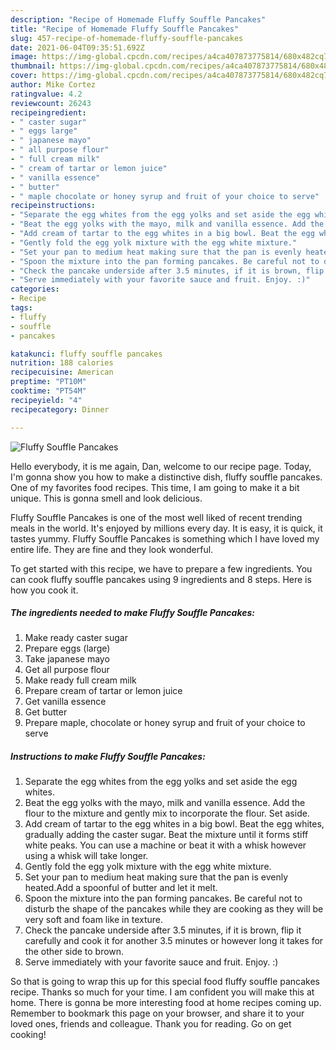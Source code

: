 ```yaml
---
description: "Recipe of Homemade Fluffy Souffle Pancakes"
title: "Recipe of Homemade Fluffy Souffle Pancakes"
slug: 457-recipe-of-homemade-fluffy-souffle-pancakes
date: 2021-06-04T09:35:51.692Z
image: https://img-global.cpcdn.com/recipes/a4ca407873775814/680x482cq70/fluffy-souffle-pancakes-recipe-main-photo.jpg
thumbnail: https://img-global.cpcdn.com/recipes/a4ca407873775814/680x482cq70/fluffy-souffle-pancakes-recipe-main-photo.jpg
cover: https://img-global.cpcdn.com/recipes/a4ca407873775814/680x482cq70/fluffy-souffle-pancakes-recipe-main-photo.jpg
author: Mike Cortez
ratingvalue: 4.2
reviewcount: 26243
recipeingredient:
- " caster sugar"
- " eggs large"
- " japanese mayo"
- " all purpose flour"
- " full cream milk"
- " cream of tartar or lemon juice"
- " vanilla essence"
- " butter"
- " maple chocolate or honey syrup and fruit of your choice to serve"
recipeinstructions:
- "Separate the egg whites from the egg yolks and set aside the egg whites."
- "Beat the egg yolks with the mayo, milk and vanilla essence. Add the flour to the mixture and gently mix to incorporate the flour. Set aside."
- "Add cream of tartar to the egg whites in a big bowl. Beat the egg whites, gradually adding the caster sugar. Beat the mixture until it forms stiff white peaks. You can use a machine or beat it with a whisk however using a whisk will take longer."
- "Gently fold the egg yolk mixture with the egg white mixture."
- "Set your pan to medium heat making sure that the pan is evenly heated.Add a spoonful of butter and let it melt."
- "Spoon the mixture into the pan forming pancakes. Be careful not to disturb the shape of the pancakes while they are cooking as they will be very soft and foam like in texture."
- "Check the pancake underside after 3.5 minutes, if it is brown, flip it carefully and cook it for another 3.5 minutes or however long it takes for the other side to brown."
- "Serve immediately with your favorite sauce and fruit. Enjoy. :)"
categories:
- Recipe
tags:
- fluffy
- souffle
- pancakes

katakunci: fluffy souffle pancakes 
nutrition: 188 calories
recipecuisine: American
preptime: "PT10M"
cooktime: "PT54M"
recipeyield: "4"
recipecategory: Dinner

---
```



![Fluffy Souffle Pancakes](https://img-global.cpcdn.com/recipes/a4ca407873775814/680x482cq70/fluffy-souffle-pancakes-recipe-main-photo.jpg)

Hello everybody, it is me again, Dan, welcome to our recipe page. Today, I'm gonna show you how to make a distinctive dish, fluffy souffle pancakes. One of my favorites food recipes. This time, I am going to make it a bit unique. This is gonna smell and look delicious.



Fluffy Souffle Pancakes is one of the most well liked of recent trending meals in the world. It's enjoyed by millions every day. It is easy, it is quick, it tastes yummy. Fluffy Souffle Pancakes is something which I have loved my entire life. They are fine and they look wonderful.


To get started with this recipe, we have to prepare a few ingredients. You can cook fluffy souffle pancakes using 9 ingredients and 8 steps. Here is how you cook it.

<!--inarticleads1-->

##### The ingredients needed to make Fluffy Souffle Pancakes:

1. Make ready  caster sugar
1. Prepare  eggs (large)
1. Take  japanese mayo
1. Get  all purpose flour
1. Make ready  full cream milk
1. Prepare  cream of tartar or lemon juice
1. Get  vanilla essence
1. Get  butter
1. Prepare  maple, chocolate or honey syrup and fruit of your choice to serve




<!--inarticleads2-->

##### Instructions to make Fluffy Souffle Pancakes:

1. Separate the egg whites from the egg yolks and set aside the egg whites.
1. Beat the egg yolks with the mayo, milk and vanilla essence. Add the flour to the mixture and gently mix to incorporate the flour. Set aside.
1. Add cream of tartar to the egg whites in a big bowl. Beat the egg whites, gradually adding the caster sugar. Beat the mixture until it forms stiff white peaks. You can use a machine or beat it with a whisk however using a whisk will take longer.
1. Gently fold the egg yolk mixture with the egg white mixture.
1. Set your pan to medium heat making sure that the pan is evenly heated.Add a spoonful of butter and let it melt.
1. Spoon the mixture into the pan forming pancakes. Be careful not to disturb the shape of the pancakes while they are cooking as they will be very soft and foam like in texture.
1. Check the pancake underside after 3.5 minutes, if it is brown, flip it carefully and cook it for another 3.5 minutes or however long it takes for the other side to brown.
1. Serve immediately with your favorite sauce and fruit. Enjoy. :)




So that is going to wrap this up for this special food fluffy souffle pancakes recipe. Thanks so much for your time. I am confident you will make this at home. There is gonna be more interesting food at home recipes coming up. Remember to bookmark this page on your browser, and share it to your loved ones, friends and colleague. Thank you for reading. Go on get cooking!
